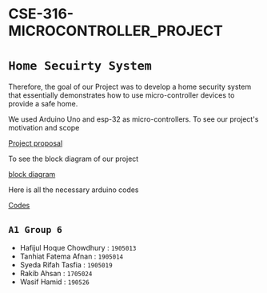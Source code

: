 # CSE-316-MICROCONTROLLER_PROJECT

# **`Home Secuirty System`**

Therefore, the goal of our Project was to develop a home security system that essentially demonstrates how to use micro-controller devices to provide a safe home.

We used Arduino Uno and esp-32 as micro-controllers. To see our project's motivation and scope 

[Project proposal](https://github.com/Nabidbhai12/CSE-316-MICROCONTROLLER_PROJECT/blob/master/proposal/326776780_5295188400581350_2750218401713545873_n.pdf)

To see the block diagram of our project 

[block diagram](https://github.com/Nabidbhai12/CSE-316-MICROCONTROLLER_PROJECT/tree/master/block_diagram)

Here is all the necessary arduino codes

[Codes](https://github.com/Nabidbhai12/CSE-316-MICROCONTROLLER_PROJECT/tree/master/Micro_project-main)


## `A1 Group 6`

- Hafijul Hoque Chowdhury : `1905013` 
- Tanhiat Fatema Afnan : `1905014` 
- Syeda Rifah Tasfia : `1905019` 
- Rakib Ahsan : `1705024`
- Wasif Hamid : `190526`

